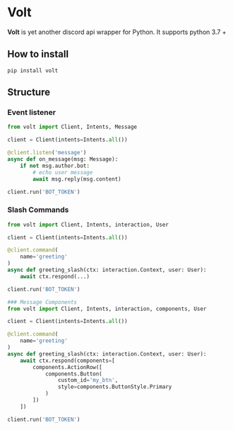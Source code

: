 # Volt
**Volt** is yet another discord api wrapper for Python.
It supports python 3.7 +

## How to install
```shell
pip install volt
```

## Structure
### Event listener
```python
from volt import Client, Intents, Message

client = Client(intents=Intents.all())

@client.listen('message')
async def on_message(msg: Message):
    if not msg.author.bot:
        # echo user message
        await msg.reply(msg.content)

client.run('BOT_TOKEN')
```
### Slash Commands
```python
from volt import Client, Intents, interaction, User

client = Client(intents=Intents.all())

@client.command(
    name='greeting'
)
async def greeting_slash(ctx: interaction.Context, user: User):
    await ctx.respond(...)

client.run('BOT_TOKEN')
```
```python
### Message Components
from volt import Client, Intents, interaction, components, User

client = Client(intents=Intents.all())

@client.command(
    name='greeting'
)
async def greeting_slash(ctx: interaction.Context, user: User):
    await ctx.respond(components=[
        components.ActionRow([
            components.Button(
                custom_id='my_btn',
                style=components.ButtonStyle.Primary
            )
        ])
    ])

client.run('BOT_TOKEN')
```
